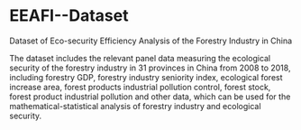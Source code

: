 # EEAFI--Dataset
Dataset of Eco-security Efficiency Analysis of the Forestry Industry in China

The dataset includes the relevant panel data measuring the ecological security of the forestry industry in 31 provinces in China from 2008 to 2018, including forestry GDP, forestry industry seniority index, ecological forest increase area, forest products industrial pollution control, forest stock, forest product industrial pollution and other data, which can be used for the mathematical-statistical analysis of forestry industry and ecological security.
